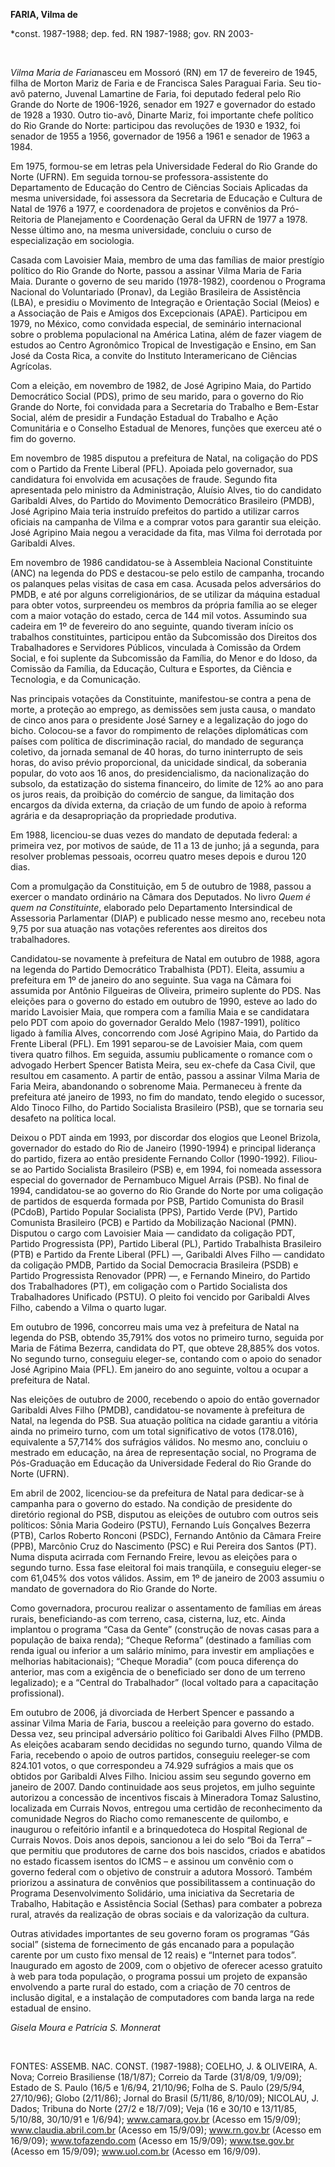 **FARIA, Vilma de**

\*const. 1987-1988; dep. fed. RN 1987-1988; gov. RN 2003-

 

*Vilma Maria de Faria*nasceu em Mossoró (RN) em 17 de fevereiro de 1945,
filha de Morton Mariz de Faria e de Francisca Sales Paraguai Faria. Seu
tio-avô paterno, Juvenal Lamartine de Faria, foi deputado federal pelo
Rio Grande do Norte de 1906-1926, senador em 1927 e governador do estado
de 1928 a 1930. Outro tio-avô, Dinarte Mariz, foi importante chefe
político do Rio Grande do Norte: participou das revoluções de 1930 e
1932, foi senador de 1955 a 1956, governador de 1956 a 1961 e senador de
1963 a 1984.

Em 1975, formou-se em letras pela Universidade Federal do Rio Grande do
Norte (UFRN). Em seguida tornou-se professora-assistente do Departamento
de Educação do Centro de Ciências Sociais Aplicadas da mesma
universidade, foi assessora da Secretaria de Educação e Cultura de Natal
de 1976 a 1977, e coordenadora de projetos e convênios da Pró-Reitoria
de Planejamento e Coordenação Geral da UFRN de 1977 a 1978. Nesse último
ano, na mesma universidade, concluiu o curso de especialização em
sociologia.

Casada com Lavoisier Maia, membro de uma das famílias de maior prestígio
político do Rio Grande do Norte, passou a assinar Vilma Maria de Faria
Maia. Durante o governo de seu marido (1978-1982), coordenou o Programa
Nacional do Voluntariado (Pronav), da Legião Brasileira de Assistência
(LBA), e presidiu o Movimento de Integração e Orientação Social (Meios)
e a Associação de Pais e Amigos dos Excepcionais (APAE). Participou em
1979, no México, como convidada especial, de seminário internacional
sobre o problema populacional na América Latina, além de fazer viagem de
estudos ao Centro Agronômico Tropical de Investigação e Ensino, em San
José da Costa Rica, a convite do Instituto Interamericano de Ciências
Agrícolas.

Com a eleição, em novembro de 1982, de José Agripino Maia, do Partido
Democrático Social (PDS), primo de seu marido, para o governo do Rio
Grande do Norte, foi convidada para a Secretaria do Trabalho e Bem-Estar
Social, além de presidir a Fundação Estadual do Trabalho e Ação
Comunitária e o Conselho Estadual de Menores, funções que exerceu até o
fim do governo.

Em novembro de 1985 disputou a prefeitura de Natal, na coligação do PDS
com o Partido da Frente Liberal (PFL). Apoiada pelo governador, sua
candidatura foi envolvida em acusações de fraude. Segundo fita
apresentada pelo ministro da Administração, Aluísio Alves, tio do
candidato Garibaldi Alves, do Partido do Movimento Democrático
Brasileiro (PMDB), José Agripino Maia teria instruído prefeitos do
partido a utilizar carros oficiais na campanha de Vilma e a comprar
votos para garantir sua eleição. José Agripino Maia negou a veracidade
da fita, mas Vilma foi derrotada por Garibaldi Alves.

Em novembro de 1986 candidatou-se à Assembleia Nacional Constituinte
(ANC) na legenda do PDS e destacou-se pelo estilo de campanha, trocando
os palanques pelas visitas de casa em casa. Acusada pelos adversários do
PMDB, e até por alguns correligionários, de se utilizar da máquina
estadual para obter votos, surpreendeu os membros da própria família ao
se eleger com a maior votação do estado, cerca de 144 mil votos.
Assumindo sua cadeira em 1º de fevereiro do ano seguinte, quando tiveram
início os trabalhos constituintes, participou então da Subcomissão dos
Direitos dos Trabalhadores e Servidores Públicos, vinculada à Comissão
da Ordem Social, e foi suplente da Subcomissão da Família, do Menor e do
Idoso, da Comissão da Família, da Educação, Cultura e Esportes, da
Ciência e Tecnologia, e da Comunicação.

Nas principais votações da Constituinte, manifestou-se contra a pena de
morte, a proteção ao emprego, as demissões sem justa causa, o mandato de
cinco anos para o presidente José Sarney e a legalização do jogo do
bicho. Colocou-se a favor do rompimento de relações diplomáticas com
países com política de discriminação racial, do mandado de segurança
coletivo, da jornada semanal de 40 horas, do turno ininterrupto de seis
horas, do aviso prévio proporcional, da unicidade sindical, da soberania
popular, do voto aos 16 anos, do presidencialismo, da nacionalização do
subsolo, da estatização do sistema financeiro, do limite de 12% ao ano
para os juros reais, da proibição do comércio de sangue, da limitação
dos encargos da dívida externa, da criação de um fundo de apoio à
reforma agrária e da desapropriação da propriedade produtiva.

Em 1988, licenciou-se duas vezes do mandato de deputada federal: a
primeira vez, por motivos de saúde, de 11 a 13 de junho; já a segunda,
para resolver problemas pessoais, ocorreu quatro meses depois e durou
120 dias.

Com a promulgação da Constituição, em 5 de outubro de 1988, passou a
exercer o mandato ordinário na Câmara dos Deputados. No livro *Quem é
quem na Constituinte*, elaborado pelo Departamento Intersindical de
Assessoria Parlamentar (DIAP) e publicado nesse mesmo ano, recebeu nota
9,75 por sua atuação nas votações referentes aos direitos dos
trabalhadores.

Candidatou-se novamente à prefeitura de Natal em outubro de 1988, agora
na legenda do Partido Democrático Trabalhista (PDT). Eleita, assumiu a
prefeitura em 1º de janeiro do ano seguinte. Sua vaga na Câmara foi
assumida por Antônio Filgueiras de Oliveira, primeiro suplente do PDS.
Nas eleições para o governo do estado em outubro de 1990, esteve ao lado
do marido Lavoisier Maia, que rompera com a família Maia e se
candidatara pelo PDT com apoio do governador Geraldo Melo (1987-1991),
político ligado à família Alves, concorrendo com José Agripino Maia, do
Partido da Frente Liberal (PFL). Em 1991 separou-se de Lavoisier Maia,
com quem tivera quatro filhos. Em seguida, assumiu publicamente o
romance com o advogado Herbert Spencer Batista Meira, seu ex-chefe da
Casa Civil, que resultou em casamento. A partir de então, passou a
assinar Vilma Maria de Faria Meira, abandonando o sobrenome Maia.
Permaneceu à frente da prefeitura até janeiro de 1993, no fim do
mandato, tendo elegido o sucessor, Aldo Tinoco Filho, do Partido
Socialista Brasileiro (PSB), que se tornaria seu desafeto na política
local.

Deixou o PDT ainda em 1993, por discordar dos elogios que Leonel
Brizola, governador do estado do Rio de Janeiro (1990-1994) e principal
liderança do partido, fizera ao então presidente Fernando Collor
(1990-1992). Filiou-se ao Partido Socialista Brasileiro (PSB) e, em
1994, foi nomeada assessora especial do governador de Pernambuco Miguel
Arrais (PSB). No final de 1994, candidatou-se ao governo do Rio Grande
do Norte por uma coligação de partidos de esquerda formada por PSB,
Partido Comunista do Brasil (PCdoB), Partido Popular Socialista (PPS),
Partido Verde (PV), Partido Comunista Brasileiro (PCB) e Partido da
Mobilização Nacional (PMN). Disputou o cargo com Lavoisier Maia —
candidato da coligação PDT, Partido Progressista (PP), Partido Liberal
(PL), Partido Trabalhista Brasileiro (PTB) e Partido da Frente Liberal
(PFL) —, Garibaldi Alves Filho — candidato da coligação PMDB, Partido da
Social Democracia Brasileira (PSDB) e Partido Progressista Renovador
(PPR) —, e Fernando Mineiro, do Partido dos Trabalhadores (PT), em
coligação com o Partido Socialista dos Trabalhadores Unificado (PSTU). O
pleito foi vencido por Garibaldi Alves Filho, cabendo a Vilma o quarto
lugar.

Em outubro de 1996, concorreu mais uma vez à prefeitura de Natal na
legenda do PSB, obtendo 35,791% dos votos no primeiro turno, seguida por
Maria de Fátima Bezerra, candidata do PT, que obteve 28,885% dos votos.
No segundo turno, conseguiu eleger-se, contando com o apoio do senador
José Agripino Maia (PFL). Em janeiro do ano seguinte, voltou a ocupar a
prefeitura de Natal.

Nas eleições de outubro de 2000, recebendo o apoio do então governador
Garibaldi Alves Filho (PMDB), candidatou-se novamente à prefeitura de
Natal, na legenda do PSB. Sua atuação política na cidade garantiu a
vitória ainda no primeiro turno, com um total significativo de votos
(178.016), equivalente a 57,714% dos sufrágios válidos. No mesmo ano,
concluiu o mestrado em educação, na área de representação social, no
Programa de Pós-Graduação em Educação da Universidade Federal do Rio
Grande do Norte (UFRN).

Em abril de 2002, licenciou-se da prefeitura de Natal para dedicar-se à
campanha para o governo do estado. Na condição de presidente do
diretório regional do PSB, disputou as eleições de outubro com outros
seis políticos: Sônia Maria Godeiro (PSTU), Fernando Luís Gonçalves
Bezerra (PTB), Carlos Roberto Ronconi (PSDC), Fernando Antônio da Câmara
Freire (PPB), Marcônio Cruz do Nascimento (PSC) e Rui Pereira dos Santos
(PT). Numa disputa acirrada com Fernando Freire, levou as eleições para
o segundo turno. Essa fase eleitoral foi mais tranqüila, e conseguiu
eleger-se com 61,045% dos votos válidos. Assim, em 1º de janeiro de 2003
assumiu o mandato de governadora do Rio Grande do Norte.

Como governadora, procurou realizar o assentamento de famílias em áreas
rurais, beneficiando-as com terreno, casa, cisterna, luz, etc. Ainda
implantou o programa “Casa da Gente” (construção de novas casas para a
população de baixa renda); “Cheque Reforma” (destinado a famílias com
renda igual ou inferior a um salário mínimo, para investir em ampliações
e melhorias habitacionais); “Cheque Moradia” (com pouca diferença do
anterior, mas com a exigência de o beneficiado ser dono de um terreno
legalizado); e a “Central do Trabalhador” (local voltado para a
capacitação profissional).

Em outubro de 2006, já divorciada de Herbert Spencer e passando a
assinar Vilma Maria de Faria, buscou a reeleição para governo do estado.
Dessa vez, seu principal adversário político foi Garibaldi Alves Filho
(PMDB. As eleições acabaram sendo decididas no segundo turno, quando
Vilma de Faria, recebendo o apoio de outros partidos, conseguiu
reeleger-se com 824.101 votos, o que correspondeu a 74.929 sufrágios a
mais que os obtidos por Garibaldi Alves Filho. Iniciou assim seu segundo
governo em janeiro de 2007. Dando continuidade aos seus projetos, em
julho seguinte autorizou a concessão de incentivos fiscais à Mineradora
Tomaz Salustino, localizada em Currais Novos, entregou uma certidão de
reconhecimento da comunidade Negros do Riacho como remanescente de
quilombo, e inaugurou o refeitório infantil e a brinquedoteca do
Hospital Regional de Currais Novos. Dois anos depois, sancionou a lei do
selo “Boi da Terra” – que permitiu que produtores de carne dos bois
nascidos, criados e abatidos no estado ficassem isentos do ICMS – e
assinou um convênio com o governo federal com o objetivo de construir a
adutora Mossoró. Também priorizou a assinatura de convênios que
possibilitassem a continuação do Programa Desenvolvimento Solidário, uma
iniciativa da Secretaria de Trabalho, Habitação e Assistência Social
(Sethas) para combater a pobreza rural, através da realização de obras
sociais e da valorização da cultura.

Outras atividades importantes de seu governo foram os programas “Gás
social” (sistema de fornecimento de gás encanado para a população
carente por um custo fixo mensal de 12 reais) e “Internet para todos”.
Inaugurado em agosto de 2009, com o objetivo de oferecer acesso gratuito
à web para toda população, o programa possui um projeto de expansão
envolvendo a parte rural do estado, com a criação de 70 centros de
inclusão digital, e a instalação de computadores com banda larga na rede
estadual de ensino.

*Gisela Moura e Patrícia S. Monnerat*

 

FONTES: ASSEMB. NAC. CONST. (1987-1988); COELHO, J. & OLIVEIRA, A. Nova;
Correio Brasiliense (18/1/87); Correio da Tarde (31/8/09, 1/9/09);
Estado de S. Paulo (16/5 e 1/6/94, 21/10/96; Folha de S. Paulo (29/5/94,
27/10/96); Globo (2/11/86); Jornal do Brasil (5/11/86, 8/10/09);
NICOLAU, J. Dados; Tribuna do Norte (27/2 e 18/7/09); Veja (16 e 30/10 e
13/11/85, 5/10/88, 30/10/91 e 1/6/94); www.camara.gov.br (Acesso em
15/9/09); www.claudia.abril.com.br (Acesso em 15/9/09); www.rn.gov.br
(Acesso em 16/9/09); www.tofazendo.com (Acesso em 15/9/09);
www.tse.gov.br (Acesso em 15/9/09); www.uol.com.br (Acesso em 16/9/09).
